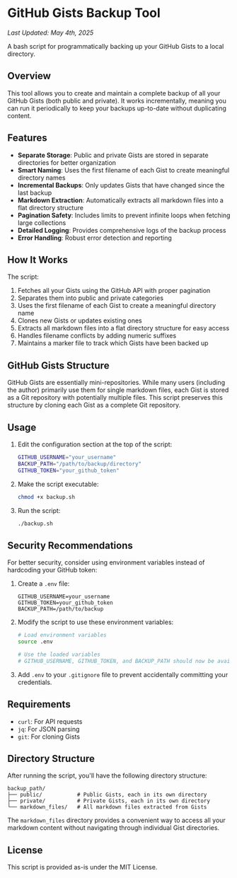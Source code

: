 # GitHub Gists Backup Tool

*Last Updated: May 4th, 2025*

A bash script for programmatically backing up your GitHub Gists to a local directory.

## Overview

This tool allows you to create and maintain a complete backup of all your GitHub Gists (both public and private). It works incrementally, meaning you can run it periodically to keep your backups up-to-date without duplicating content.

## Features

- **Separate Storage**: Public and private Gists are stored in separate directories for better organization
- **Smart Naming**: Uses the first filename of each Gist to create meaningful directory names
- **Incremental Backups**: Only updates Gists that have changed since the last backup
- **Markdown Extraction**: Automatically extracts all markdown files into a flat directory structure
- **Pagination Safety**: Includes limits to prevent infinite loops when fetching large collections
- **Detailed Logging**: Provides comprehensive logs of the backup process
- **Error Handling**: Robust error detection and reporting

## How It Works

The script:
1. Fetches all your Gists using the GitHub API with proper pagination
2. Separates them into public and private categories
3. Uses the first filename of each Gist to create a meaningful directory name
4. Clones new Gists or updates existing ones
5. Extracts all markdown files into a flat directory structure for easy access
6. Handles filename conflicts by adding numeric suffixes
7. Maintains a marker file to track which Gists have been backed up

## GitHub Gists Structure

GitHub Gists are essentially mini-repositories. While many users (including the author) primarily use them for single markdown files, each Gist is stored as a Git repository with potentially multiple files. This script preserves this structure by cloning each Gist as a complete Git repository.

## Usage

1. Edit the configuration section at the top of the script:
   ```bash
   GITHUB_USERNAME="your_username"
   BACKUP_PATH="/path/to/backup/directory"
   GITHUB_TOKEN="your_github_token"
   ```

2. Make the script executable:
   ```bash
   chmod +x backup.sh
   ```

3. Run the script:
   ```bash
   ./backup.sh
   ```

## Security Recommendations

For better security, consider using environment variables instead of hardcoding your GitHub token:

1. Create a `.env` file:
   ```
   GITHUB_USERNAME=your_username
   GITHUB_TOKEN=your_github_token
   BACKUP_PATH=/path/to/backup
   ```

2. Modify the script to use these environment variables:
   ```bash
   # Load environment variables
   source .env
   
   # Use the loaded variables
   # GITHUB_USERNAME, GITHUB_TOKEN, and BACKUP_PATH should now be available
   ```

3. Add `.env` to your `.gitignore` file to prevent accidentally committing your credentials.

## Requirements

- `curl`: For API requests
- `jq`: For JSON parsing
- `git`: For cloning Gists

## Directory Structure

After running the script, you'll have the following directory structure:

```
backup_path/
├── public/           # Public Gists, each in its own directory
├── private/          # Private Gists, each in its own directory
└── markdown_files/   # All markdown files extracted from Gists
```

The `markdown_files` directory provides a convenient way to access all your markdown content without navigating through individual Gist directories.

## License

This script is provided as-is under the MIT License.
